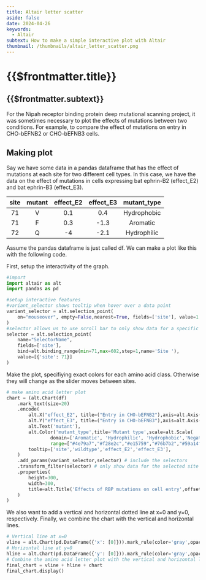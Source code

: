 ```yaml
---
title: Altair letter scatter
aside: false
date: 2024-04-26
keywords:
  - Altair
subtext: How to make a simple interactive plot with Altair
thumbnail: /thumbnails/altair_letter_scatter.png
---
```


<div class='prose dark:prose-dark dark:prose-invert'>
<h1>{{$frontmatter.title}}</h1>

<h2>{{$frontmatter.subtext}}</h2>


For the Nipah receptor binding protein deep mutational scanning project, it was sometimes necessary to plot the effects of mutations between two conditions. For example, to compare the effect of mutations on entry in CHO-bEFNB2 or CHO-bEFNB3 cells.

<Altair :showShadow="false" :spec-url="'/htmls/entry_letter_plot_slider.html'"></Altair>

## Making plot

Say we have some data in a pandas dataframe that has the effect of mutations at each site for two different cell types. In this case, we have the data on the effect of mutations in cells expressing bat ephrin-B2 (effect_E2) and bat ephrin-B3 (effect_E3).

| site | mutant | effect_E2 | effect_E3 | mutant_type |
| :--: | :----: | :-------: | :-------: | :---------: |
|  71  |   V    |    0.1    |    0.4    | Hydrophobic |
|  71  |   F    |    0.3    |   -1.3    |  Aromatic   |
|  72  |   Q    |    -4     |   -2.1    | Hydrophilic |

Assume the pandas dataframe is just called df. We can make a plot like this with the following code.

First, setup the interactivity of the graph.

```python
#import
import altair as alt
import pandas as pd

#setup interactive features
#variant_selector shows tooltip when hover over a data point
variant_selector = alt.selection_point(
    on="mouseover", empty=False,nearest=True, fields=['site'], value=1
)
#selector allows us to use scroll bar to only show data for a specific site, starting at site 71 (first site in my data).
selector = alt.selection_point(
    name="SelectorName",
    fields=['site'],
    bind=alt.binding_range(min=71,max=602,step=1,name='Site '),
    value=[{'site': 71}]
)
```

Make the plot, specifiying exact colors for each amino acid class. Otherwise they will change as the slider moves between sites.

```python
# make amino acid letter plot
chart = (alt.Chart(df)
    .mark_text(size=20)
    .encode(
        alt.X("effect_E2", title=("Entry in CHO-bEFNB2"),axis=alt.Axis(tickCount=4),scale=alt.Scale(domain=[-4,1])),
        alt.Y("effect_E3", title=("Entry in CHO-bEFNB3"),axis=alt.Axis(tickCount=4),scale=alt.Scale(domain=[-4,1])),
        alt.Text('mutant'),
        alt.Color('mutant_type',title='Mutant type',scale=alt.Scale(
                domain=['Aromatic', 'Hydrophilic', 'Hydrophobic','Negative', 'Positive', 'Special'],
                range=["#4e79a7","#f28e2c","#e15759","#76b7b2","#59a14f","#edc949"])),
        tooltip=['site','wildtype','effect_E2','effect_E3'],
    )
    .add_params(variant_selector,selector) # include the selectors
    .transform_filter(selector) # only show data for the selected site
    .properties(
        height=300,
        width=300,
        title=alt.Title('Effects of RBP mutations on cell entry',offset=30,subtitle='Use slider to see individual mutations at each site')
    )
)
```

We also want to add a vertical and horizontal dotted line at x=0 and y=0, respectively. Finally, we combine the chart with the vertical and horizontal lines.

```python
# Vertical line at x=0
vline = alt.Chart(pd.DataFrame({'x': [0]})).mark_rule(color='gray',opacity=0.5,strokeDash=[2,4]).encode(x='x:Q')
# Horizontal line at y=0
hline = alt.Chart(pd.DataFrame({'y': [0]})).mark_rule(color='gray',opacity=0.5,strokeDash=[2,4]).encode(y='y:Q')
# Combine the amino acid letter plot with the vertical and horizontal lines
final_chart = vline + hline + chart
final_chart.display()
```

</div>